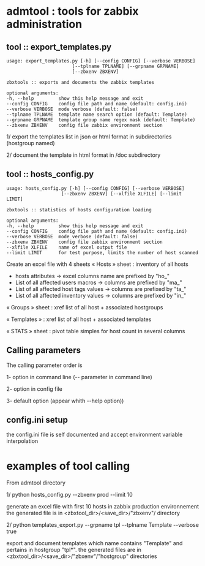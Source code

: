 
# admtool : tools for zabbix administration

## tool :: export_templates.py
    usage: export_templates.py [-h] [--config CONFIG] [--verbose VERBOSE]
                            [--tplname TPLNAME] [--grpname GRPNAME]
                            [--zbxenv ZBXENV]

    zbxtools :: exports and documents the zabbix templates

    optional arguments:
    -h, --help         show this help message and exit
    --config CONFIG    config file path and name (default: config.ini)
    --verbose VERBOSE  mode verbose (default: false)
    --tplname TPLNAME  template name search option (default: Template)
    --grpname GRPNAME  template group name regex mask (default: Template)
    --zbxenv ZBXENV    config file zabbix environment section

1/ export the templates list in json or html format in subdirectories (hostgroup named) 

2/ document the template in html format in /doc subdirectory
 

## tool :: hosts_config.py
    usage: hosts_config.py [-h] [--config CONFIG] [--verbose VERBOSE]
                        [--zbxenv ZBXENV] [--xlfile XLFILE] [--limit LIMIT]

    zbxtools :: statistics of hosts configuration loading

    optional arguments:
    -h, --help         show this help message and exit
    --config CONFIG    config file path and name (default: config.ini)
    --verbose VERBOSE  mode verbose (default: false)
    --zbxenv ZBXENV    config file zabbix environment section
    --xlfile XLFILE    name of excel output file
    --limit LIMIT      for test purpose, limits the number of host scanned

Create an excel file with 4 sheets
« Hosts » sheet : inventory of all hosts 
- hosts attributes -> excel columns name are prefixed by "ho_"
- List of all affected users macros -> columns are prefixed by "ma_" 
- List of all affected host tags values  -> columns are prefixed by "ta_"
- List of all affected inventory values -> columns are prefixed by "in_"

« Groups » sheet : xref list of all host + associated hostgroups 

« Templates » : xref list of all host + associated templates 

« STATS » sheet : pivot table simples for host count in several columns 


## Calling parameters
The calling parameter order is

1- option in command line (-- parameter in command line) 

2- option in config file

3- default option (appear whith --help option))

## config.ini setup
the config.ini file is self documented and accept environment variable interpolation

# examples of tool calling
From admtool directory 

1/ python hosts_config.py --zbxenv prod --limit 10

generate an excel file with first 10 hosts in zabbix production environnement
the generated file is in <zbxtool_dir>/<save_dir>/"zbxenv"/ directory

2/ python templates_export.py --grpname tpl --tplname Template --verbose true

export and document templates which name contains "Template" and pertains in hostgroup "tpl*".
the generated files are in <zbxtool_dir>/<save_dir>/"zbxenv"/"hostgroup" directories